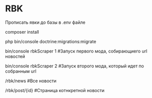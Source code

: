 RBK
==============

Прописать явки до базы в .env файле

composer install

php bin/console doctrine:migrations:migrate

bin/console rbkScraper 1 #Запуск первого мода, собирающиего url новостей 

bin/console rbkScraper 2 #Запуск второго мода, который идет по собранным url

/rbk/news #Все новости

/rbk/post/{id} #Страница котнкретной новости
